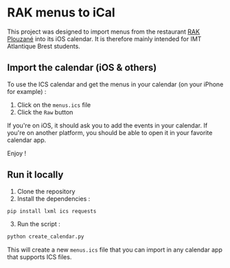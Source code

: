 # RAK menus to iCal

This project was designed to import menus from the restaurant [RAK Plouzané](http://services.imt-atlantique.fr/rak/) into its iOS calendar. It is therefore mainly intended for IMT Atlantique Brest students.

## Import the calendar (iOS & others)

To use the ICS calendar and get the menus in your calendar (on your iPhone for example) :

1. Click on the `menus.ics` file
2. Click the `Raw` button

If you're on iOS, it should ask you to add the events in your calendar.
If you're on another platform, you should be able to open it in your favorite calendar app.

Enjoy !

## Run it locally

1. Clone the repository
2. Install the dependencies :
```bash
pip install lxml ics requests
```

3. Run the script :
```bash
python create_calendar.py
```

This will create a new `menus.ics` file that you can import in any calendar app that supports ICS files.
